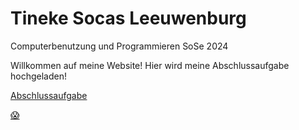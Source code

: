 # Tineke Socas Leeuwenburg
Computerbenutzung und Programmieren SoSe 2024

  Willkommen auf meine Website! 
  Hier wird meine Abschlussaufgabe hochgeladen!

  [Abschlussaufgabe](Liste.html)


[😱](https://github.com/TinekeSocas/Computer/blob/main/IMG_3028.png)
